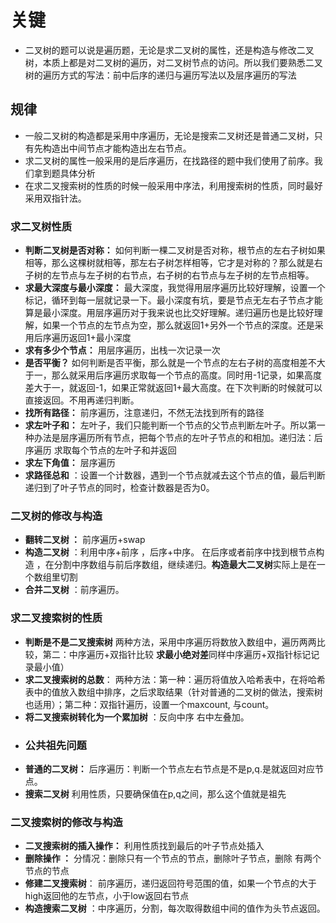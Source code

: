 # 关键
- 二叉树的题可以说是遍历题，无论是求二叉树的属性，还是构造与修改二叉树，本质上都是对二叉树的遍历，对二叉树节点的访问。所以我们要熟悉二叉树的遍历方式的写法：前中后序的递归与遍历写法以及层序遍历的写法
## 规律
- 一般二叉树的构造都是采用中序遍历，无论是搜索二叉树还是普通二叉树，只有先构造出中间节点才能构造出左右节点。
- 求二叉树的属性一般采用的是后序遍历，在找路径的题中我们使用了前序。我们拿到题具体分析
- 在求二叉搜索树的性质的时候一般采用中序法，利用搜索树的性质，同时最好采用双指针法。
### 求二叉树性质
- **判断二叉树是否对称：** 如何判断一棵二叉树是否对称，根节点的左右子树如果相等，那么这棵树就相等，那左右子树怎样相等，它才是对称的？那么就是右子树的左节点与左子树的右节点，右子树的右节点与左子树的左节点相等。
-  **求最大深度与最小深度：** 最大深度，我觉得用层序遍历比较好理解，设置一个标记，循环到每一层就记录一下。最小深度有坑，要是节点无左右子节点才能算是最小深度。用层序遍历对于我来说也比交好理解。递归遍历也是比较好理解，如果一个节点的左节点为空，那么就返回1+另外一个节点的深度。还是采用后序遍历返回1+最小深度
- **求有多少个节点：** 用层序遍历，出栈一次记录一次
- **是否平衡？** 如何判断是否平衡，那么就是一个节点的左右子树的高度相差不大于一，那么就采用后序遍历求取每一个节点的高度。同时用-1记录，如果高度差大于一，就返回-1，如果正常就返回1+最大高度。在下次判断的时候就可以直接返回。不用再递归判断。
- **找所有路径：**  前序遍历，注意递归，不然无法找到所有的路径
- **求左叶子和：** 左叶子，我们只能判断一个节点的父节点判断左叶子。所以第一种办法是层序遍历所有节点，把每个节点的左叶子节点的和相加。递归法：后序遍历 求取每个节点的左叶子和并返回
- **求左下角值：** 层序遍历
- **求路径总和** ：设置一个计数器，遇到一个节点就减去这个节点的值，最后判断递归到了叶子节点的同时，检查计数器是否为0。
### 二叉树的修改与构造
- **翻转二叉树 ：** 前序遍历+swap 
- **构造二叉树** ：利用中序+前序 ，后序+中序。 在后序或者前序中找到根节点构造 ，在分割中序数组与前后序数组，继续递归。**构造最大二叉树**实际上是在一个数组里切割
- **合并二叉树** ：前序遍历。
### 求二叉搜索树的性质
- **判断是不是二叉搜索树** 两种方法，采用中序遍历将数放入数组中，遍历两两比较，第二：中序遍历+双指针比较 **求最小绝对差**同样中序遍历+双指针标记记录最小值）
- **求二叉搜索树的总数**： 两种方法：第一种：遍历将值放入哈希表中，在将哈希表中的值放入数组中排序，之后求取结果（针对普通的二叉树的做法，搜索树也适用）；第二种：双指针遍历，设置一个maxcount, 与count。
- **将二叉搜索树转化为一个累加树** ：反向中序 右中左叠加。
- ### 公共祖先问题
- **普通的二叉树：** 后序遍历：判断一个节点左右节点是不是p,q.是就返回对应节点。
- **搜索二叉树** 利用性质，只要确保值在p,q之间，那么这个值就是祖先
### 二叉搜索树的修改与构造
- **二叉搜索树的插入操作：** 利用性质找到最后的叶子节点处插入
- **删除操作 ：** 分情况：删除只有一个节点的节点，删除叶子节点，删除 有两个节点的节点
- **修建二叉搜索树**： 前序遍历，递归返回符号范围的值，如果一个节点的大于high返回他的左节点，小于low返回右节点
- **构造搜索二叉树** ：中序遍历，分割，每次取得数组中间的值作为头节点返回。
